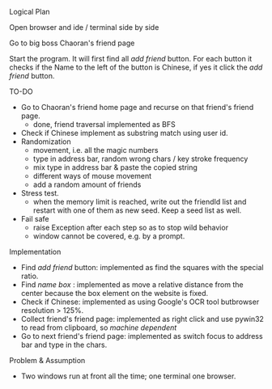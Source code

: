 Logical Plan

Open browser and ide / terminal side by side
 
Go to big boss Chaoran's friend page 

Start the program. It will first find all _add friend_ button. 
For each button it checks if the Name to the left of the button is Chinese, if yes it click the _add friend_ button.

TO-DO
- Go to Chaoran's friend home page and recurse on that friend's friend page.
    - done, friend traversal implemented as BFS
- Check if Chinese implement as substring match using user id.
- Randomization
    - movement, i.e. all the magic numbers
    - type in address bar, random wrong chars / key stroke frequency
    - mix type in address bar & paste the copied string
    - different ways of mouse movement
    - add a random amount of friends
- Stress test.
    - when the memory limit is reached, write out the friendId list and restart with one of them as new seed. Keep a seed list as well. 
- Fail safe
    - raise Exception after each step so as to stop wild behavior 
    - window cannot be covered, e.g. by a prompt.

Implementation 

- Find _add friend_ button: implemented as find the squares with the special ratio. 
- Find _name box_ : implemented as move a relative distance from the center because the box element on the website is fixed.
- Check if Chinese: implemented as using Google's OCR tool butbrowser resolution > 125%.
- Collect friend's friend page: implemented as right click and use pywin32 to read from clipboard, so *machine dependent*
- Go to next friend's friend page: implemented as switch focus to address bar and type in the chars.

Problem & Assumption

- Two windows run at front all the time; one terminal one browser.

